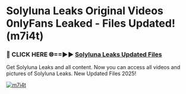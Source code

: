 # Solyluna Leaks Original Videos 0nlyFans Leaked - Files Updated! (m7i4t)

<h3>🔴 CLICK HERE 🌐==►► <a href="https://tinyurl.com/2m67pmp6" rel="nofollow">Solyluna Leaks Updated Files</a></h3>

Get Solyluna Leaks and all content. Now you can access all videos and pictures of Solyluna Leaks. New Updated Files 2025!

[![m7i4t](https://i.imgur.com/H4QAA4z.gif)](https://tinyurl.com/2m67pmp6)